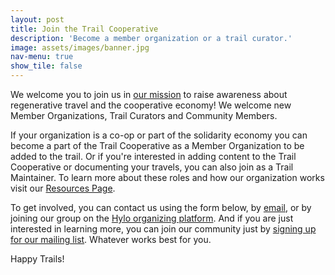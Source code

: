 ```yaml
---
layout: post
title: Join the Trail Cooperative
description: 'Become a member organization or a trail curator.'
image: assets/images/banner.jpg
nav-menu: true
show_tile: false
---
```


We welcome you to join us in [our mission](about.html) to raise awareness about regenerative travel and the cooperative economy!  We welcome new Member Organizations, Trail Curators and Community Members.

If your organization is a co-op or part of the solidarity economy you can become a part of the Trail Cooperative as a Member Organization to be added to the trail. Or if you're interested in adding content to the Trail Cooperative or documenting your travels, you can also join as a Trail Maintainer. To learn more about these roles and how our organization works visit our <a href="/resources.html">Resources Page</a>.

To get involved, you can contact us using the form below, by <a href="mailto:thecooptrail@gmail.com">email</a>, or by joining our group on the <a href="https://www.hylo.com/groups/coop-trail">Hylo organizing platform</a>. And if you are just interested in learning more, you can join our community just by <a href="/signup.html">signing up for our mailing list</a>. Whatever works best for you.

Happy Trails!